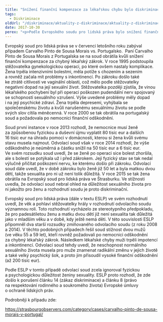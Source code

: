 ```yaml
---
title: "Snížení finanční kompenzace za lékařskou chybu bylo diskriminační, rozhodl soud"
tags:
  - Diskriminace
oldUrl: "/diskriminace/aktuality-z-diskriminace/aktuality-z-diskriminace-2017/snizeni-financni-kompenzace-za-lekarskou-chybu-bylo-diskriminacni-rozhodl-soud/"
date: 2017-10-30
perex: "<p>Podle Evropského soudu pro lidská práva bylo snížení finančního vyrovnání za lékařské pochybení při gynekologické operaci rozhodnuto na základě pohlaví a věku stěžovatelky.</p>"
---
```


<!-- imported from the old website -->

<p>Evropský soud pro lidská práva se v červenci letošního roku zabýval případem Carvalho Pinto de Sousa Morais vs. Portugalsko.  Paní Carvalho Pinto de Sousa Morais z Portugalska se na soud obrátila kvůli snížení finanční kompenzace za chybný lékařský zákrok. V roce 1995 podstoupila stěžovatelka gynekologickou operaci, po které ovšem nastaly komplikace. Žena trpěla intenzivními bolestmi, měla potíže s chozením a sezením a rovněž začala mít problémy s inkontinencí. Po zákroku došlo také ke ztrátě citlivosti ve vaginální oblasti, což mělo podle stěžovatelky negativní dopad na její sexuální život. Stěžovatelka později zjistila, že vinou lékařského pochybení byl při operaci poškozen pudendální nerv spojovaný se schopností sexuálního vzrušení. Výše uvedené problémy měly dopad i na její psychické zdraví. Žena trpěla depresemi, vyhýbala se společenskému životu a kvůli narušenému sexuálnímu životu se podle svých slov cítila méněcenná. V roce 2000 se tak obrátila na portugalský soud a požadovala po nemocnici finanční odškodnění. </p> <p>Soud první instance v roce 2013 rozhodl, že nemocnice musí ženě za způsobenou fyzickou a duševní újmu vyplatit 80 tisíc eur a dalších 16 tisíc eur na úhradu pomoci v domácnosti, kterou si žena kvůli svému stavu musela najmout. Odvolací soud však v roce 2014 rozhodl, že výše odškodného je neúměrná a částku snížil na 50 tisíc eur a 6 tisíc eur. Ve svém rozsudku soud uvedl, že se ženě po operaci sice bolest zhoršila, ale s bolestí se potýkala už i před zákrokem. Její fyzický stav se tak nedal výlučně přičítat poškození nervu, ke kterému došlo při zákroku. Odvolací soud dále uvedl, že v době zákroku bylo ženě již 50 let a byla matkou dvou dětí, takže sexualita pro ni už není tolik důležitá. V roce 2015 se tak žena obrátila na Evropský soud pro lidská práva ve Štrasburku. Ve stížnosti uvedla, že odvolací soud nebral ohled na důležitost sexuálního života pro ni jakožto pro ženu a rozhodnutí soudu je proto diskriminační.</p> <p>Evropský soud pro lidská práva (dále v textu ESLP) ve svém rozhodnutí uvedl, že věk a pohlaví stěžovatelky hrály v rozhodnutí odvolacího soudu významnou roli. Toto rozhodnutí vycházelo ze stereotypního předpokladu, že pro padesátiletou ženu a matku dvou dětí již není sexualita tak důležitá jako v mladším věku a v době, kdy ještě nemá děti. V této souvislosti ESLP připomněl dva starší rozsudky zmiňovaného odvolacího soudu (z roku 2008 a 2014). V těchto podobných případech řešil soud stížnost dvou mužů (ve věku 55 a 59 let), kteří rovněž požadovali po nemocnici odškodnění za chybný lékařský zákrok. Následkem lékařské chyby muži trpěli impotencí a inkontinencí. Odvolací soud tehdy uvedl, že neschopnost normálního sexuálního života musela pro muže znamenat radikální změnu v jejich životě a také velký psychický šok, a proto jim přisoudil vysoké finanční odškodnění (až 200 tisíc eur). </p> <p>Podle ESLP v tomto případě odvolací soud zcela ignoroval fyzickou a psychologickou důležitost ženiny sexuality. ESLP proto rozhodl, že zde došlo k porušení článku 14 (zákaz diskriminace) a článku 8 (právo na respektování rodinného a soukromého života) Evropské úmluvy o ochraně lidských práv.</p> <p>Podrobněji k případu zde:</p> <a href="https://strasbourgobservers.com/category/cases/carvalho-pinto-de-sousa-morais-v-portugal/" target="_blank">https://strasbourgobservers.com/category/cases/carvalho-pinto-de-sousa-morais-v-portugal/</a>
